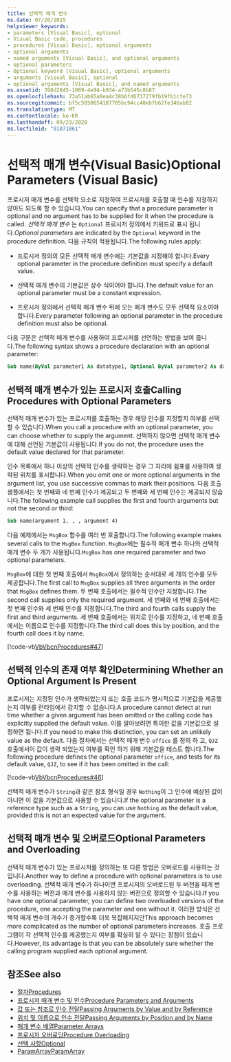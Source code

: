 ```yaml
---
title: 선택적 매개 변수
ms.date: 07/20/2015
helpviewer_keywords:
- parameters [Visual Basic], optional
- Visual Basic code, procedures
- procedures [Visual Basic], optional arguments
- optional arguments
- named arguments [Visual Basic], and optional arguments
- optional parameters
- Optional keyword [Visual Basic], optional arguments
- arguments [Visual Basic], optional
- optional arguments [Visual Basic], and named arguments
ms.assetid: 398d2845-1069-4e94-b934-a73b545c8b87
ms.openlocfilehash: 73a51ab65a8ea4c38b6fd6737279fb19fb1cfe73
ms.sourcegitcommit: bf5c5850654187705bc94cc40ebfb62fe346ab02
ms.translationtype: MT
ms.contentlocale: ko-KR
ms.lasthandoff: 09/23/2020
ms.locfileid: "91071861"
---
```

# <a name="optional-parameters-visual-basic"></a><span data-ttu-id="4dea2-102">선택적 매개 변수(Visual Basic)</span><span class="sxs-lookup"><span data-stu-id="4dea2-102">Optional Parameters (Visual Basic)</span></span>

<span data-ttu-id="4dea2-103">프로시저 매개 변수를 선택적 요소로 지정하여 프로시저를 호출할 때 인수를 지정하지 않아도 되도록 할 수 있습니다.</span><span class="sxs-lookup"><span data-stu-id="4dea2-103">You can specify that a procedure parameter is optional and no argument has to be supplied for it when the procedure is called.</span></span> <span data-ttu-id="4dea2-104">*선택적 매개 변수* 는 `Optional` 프로시저 정의에서 키워드로 표시 됩니다.</span><span class="sxs-lookup"><span data-stu-id="4dea2-104">*Optional parameters* are indicated by the `Optional` keyword in the procedure definition.</span></span> <span data-ttu-id="4dea2-105">다음 규칙이 적용됩니다.</span><span class="sxs-lookup"><span data-stu-id="4dea2-105">The following rules apply:</span></span>  
  
- <span data-ttu-id="4dea2-106">프로시저 정의의 모든 선택적 매개 변수에는 기본값을 지정해야 합니다.</span><span class="sxs-lookup"><span data-stu-id="4dea2-106">Every optional parameter in the procedure definition must specify a default value.</span></span>  
  
- <span data-ttu-id="4dea2-107">선택적 매개 변수의 기본값은 상수 식이어야 합니다.</span><span class="sxs-lookup"><span data-stu-id="4dea2-107">The default value for an optional parameter must be a constant expression.</span></span>  
  
- <span data-ttu-id="4dea2-108">프로시저 정의에서 선택적 매개 변수 뒤에 오는 매개 변수도 모두 선택적 요소여야 합니다.</span><span class="sxs-lookup"><span data-stu-id="4dea2-108">Every parameter following an optional parameter in the procedure definition must also be optional.</span></span>  
  
 <span data-ttu-id="4dea2-109">다음 구문은 선택적 매개 변수를 사용하여 프로시저를 선언하는 방법을 보여 줍니다.</span><span class="sxs-lookup"><span data-stu-id="4dea2-109">The following syntax shows a procedure declaration with an optional parameter:</span></span>  
  
```vb  
Sub name(ByVal parameter1 As datatype1, Optional ByVal parameter2 As datatype2 = defaultvalue)  
```  
  
## <a name="calling-procedures-with-optional-parameters"></a><span data-ttu-id="4dea2-110">선택적 매개 변수가 있는 프로시저 호출</span><span class="sxs-lookup"><span data-stu-id="4dea2-110">Calling Procedures with Optional Parameters</span></span>  

 <span data-ttu-id="4dea2-111">선택적 매개 변수가 있는 프로시저를 호출하는 경우 해당 인수를 지정할지 여부를 선택할 수 있습니다.</span><span class="sxs-lookup"><span data-stu-id="4dea2-111">When you call a procedure with an optional parameter, you can choose whether to supply the argument.</span></span> <span data-ttu-id="4dea2-112">선택하지 않으면 선택적 매개 변수에 대해 선언된 기본값이 사용됩니다.</span><span class="sxs-lookup"><span data-stu-id="4dea2-112">If you do not, the procedure uses the default value declared for that parameter.</span></span>  
  
 <span data-ttu-id="4dea2-113">인수 목록에서 하나 이상의 선택적 인수를 생략하는 경우 그 자리에 쉼표를 사용하여 생략된 위치를 표시합니다.</span><span class="sxs-lookup"><span data-stu-id="4dea2-113">When you omit one or more optional arguments in the argument list, you use successive commas to mark their positions.</span></span> <span data-ttu-id="4dea2-114">다음 호출 샘플에서는 첫 번째와 네 번째 인수가 제공되고 두 번째와 세 번째 인수는 제공되지 않습니다.</span><span class="sxs-lookup"><span data-stu-id="4dea2-114">The following example call supplies the first and fourth arguments but not the second or third:</span></span>  
  
```vb  
Sub name(argument 1, , , argument 4)  
```  
  
 <span data-ttu-id="4dea2-115">다음 예제에서는 `MsgBox` 함수를 여러 번 호출합니다.</span><span class="sxs-lookup"><span data-stu-id="4dea2-115">The following example makes several calls to the `MsgBox` function.</span></span> <span data-ttu-id="4dea2-116">`MsgBox`에는 필수적 매개 변수 하나와 선택적 매개 변수 두 개가 사용됩니다.</span><span class="sxs-lookup"><span data-stu-id="4dea2-116">`MsgBox` has one required parameter and two optional parameters.</span></span>  
  
 <span data-ttu-id="4dea2-117">`MsgBox`에 대한 첫 번째 호출에서 `MsgBox`에서 정의하는 순서대로 세 개의 인수를 모두 제공합니다.</span><span class="sxs-lookup"><span data-stu-id="4dea2-117">The first call to `MsgBox` supplies all three arguments in the order that `MsgBox` defines them.</span></span> <span data-ttu-id="4dea2-118">두 번째 호출에서는 필수적 인수만 지정합니다.</span><span class="sxs-lookup"><span data-stu-id="4dea2-118">The second call supplies only the required argument.</span></span> <span data-ttu-id="4dea2-119">세 번째와 네 번째 호출에서는 첫 번째 인수와 세 번째 인수를 지정합니다.</span><span class="sxs-lookup"><span data-stu-id="4dea2-119">The third and fourth calls supply the first and third arguments.</span></span> <span data-ttu-id="4dea2-120">세 번째 호출에서는 위치로 인수를 지정하고, 네 번째 호출에서는 이름으로 인수를 지정합니다.</span><span class="sxs-lookup"><span data-stu-id="4dea2-120">The third call does this by position, and the fourth call does it by name.</span></span>  
  
 [!code-vb[VbVbcnProcedures#47](~/samples/snippets/visualbasic/VS_Snippets_VBCSharp/VbVbcnProcedures/VB/Class1.vb#47)]  
  
## <a name="determining-whether-an-optional-argument-is-present"></a><span data-ttu-id="4dea2-121">선택적 인수의 존재 여부 확인</span><span class="sxs-lookup"><span data-stu-id="4dea2-121">Determining Whether an Optional Argument Is Present</span></span>  

 <span data-ttu-id="4dea2-122">프로시저는 지정된 인수가 생략되었는지 또는 호출 코드가 명시적으로 기본값을 제공했는지 여부를 런타임에서 감지할 수 없습니다.</span><span class="sxs-lookup"><span data-stu-id="4dea2-122">A procedure cannot detect at run time whether a given argument has been omitted or the calling code has explicitly supplied the default value.</span></span> <span data-ttu-id="4dea2-123">이를 알아보려면 특이한 값을 기본값으로 설정하면 됩니다.</span><span class="sxs-lookup"><span data-stu-id="4dea2-123">If you need to make this distinction, you can set an unlikely value as the default.</span></span> <span data-ttu-id="4dea2-124">다음 절차에서는 선택적 매개 변수 `office` 를 정의 하 고, `QJZ` 호출에서이 값이 생략 되었는지 여부를 확인 하기 위해 기본값을 테스트 합니다.</span><span class="sxs-lookup"><span data-stu-id="4dea2-124">The following procedure defines the optional parameter `office`, and tests for its default value, `QJZ`, to see if it has been omitted in the call:</span></span>  
  
 [!code-vb[VbVbcnProcedures#46](~/samples/snippets/visualbasic/VS_Snippets_VBCSharp/VbVbcnProcedures/VB/Class1.vb#46)]  
  
 <span data-ttu-id="4dea2-125">선택적 매개 변수가 `String`과 같은 참조 형식일 경우 `Nothing`이 그 인수에 예상된 값이 아니면 이 값을 기본값으로 사용할 수 있습니다.</span><span class="sxs-lookup"><span data-stu-id="4dea2-125">If the optional parameter is a reference type such as a `String`, you can use `Nothing` as the default value, provided this is not an expected value for the argument.</span></span>  
  
## <a name="optional-parameters-and-overloading"></a><span data-ttu-id="4dea2-126">선택적 매개 변수 및 오버로드</span><span class="sxs-lookup"><span data-stu-id="4dea2-126">Optional Parameters and Overloading</span></span>  

 <span data-ttu-id="4dea2-127">선택적 매개 변수가 있는 프로시저를 정의하는 또 다른 방법은 오버로드를 사용하는 것입니다.</span><span class="sxs-lookup"><span data-stu-id="4dea2-127">Another way to define a procedure with optional parameters is to use overloading.</span></span> <span data-ttu-id="4dea2-128">선택적 매개 변수가 하나이면 프로시저의 오버로드된 두 버전을 매개 변수를 사용하는 버전과 매개 변수를 사용하지 않는 버전으로 정의할 수 있습니다.</span><span class="sxs-lookup"><span data-stu-id="4dea2-128">If you have one optional parameter, you can define two overloaded versions of the procedure, one accepting the parameter and one without it.</span></span> <span data-ttu-id="4dea2-129">이러한 방식은 선택적 매개 변수의 개수가 증가할수록 더욱 복잡해지지만</span><span class="sxs-lookup"><span data-stu-id="4dea2-129">This approach becomes more complicated as the number of optional parameters increases.</span></span> <span data-ttu-id="4dea2-130">호출 프로그램이 각 선택적 인수를 제공했는지 여부를 확실히 알 수 있다는 장점이 있습니다.</span><span class="sxs-lookup"><span data-stu-id="4dea2-130">However, its advantage is that you can be absolutely sure whether the calling program supplied each optional argument.</span></span>  
  
## <a name="see-also"></a><span data-ttu-id="4dea2-131">참조</span><span class="sxs-lookup"><span data-stu-id="4dea2-131">See also</span></span>

- [<span data-ttu-id="4dea2-132">절차</span><span class="sxs-lookup"><span data-stu-id="4dea2-132">Procedures</span></span>](./index.md)
- [<span data-ttu-id="4dea2-133">프로시저 매개 변수 및 인수</span><span class="sxs-lookup"><span data-stu-id="4dea2-133">Procedure Parameters and Arguments</span></span>](./procedure-parameters-and-arguments.md)
- [<span data-ttu-id="4dea2-134">값 또는 참조로 인수 전달</span><span class="sxs-lookup"><span data-stu-id="4dea2-134">Passing Arguments by Value and by Reference</span></span>](./passing-arguments-by-value-and-by-reference.md)
- [<span data-ttu-id="4dea2-135">위치 및 이름으로 인수 전달</span><span class="sxs-lookup"><span data-stu-id="4dea2-135">Passing Arguments by Position and by Name</span></span>](./passing-arguments-by-position-and-by-name.md)
- [<span data-ttu-id="4dea2-136">매개 변수 배열</span><span class="sxs-lookup"><span data-stu-id="4dea2-136">Parameter Arrays</span></span>](./parameter-arrays.md)
- [<span data-ttu-id="4dea2-137">프로시저 오버로딩</span><span class="sxs-lookup"><span data-stu-id="4dea2-137">Procedure Overloading</span></span>](./procedure-overloading.md)
- [<span data-ttu-id="4dea2-138">선택 사항</span><span class="sxs-lookup"><span data-stu-id="4dea2-138">Optional</span></span>](../../../language-reference/modifiers/optional.md)
- [<span data-ttu-id="4dea2-139">ParamArray</span><span class="sxs-lookup"><span data-stu-id="4dea2-139">ParamArray</span></span>](../../../language-reference/modifiers/paramarray.md)
